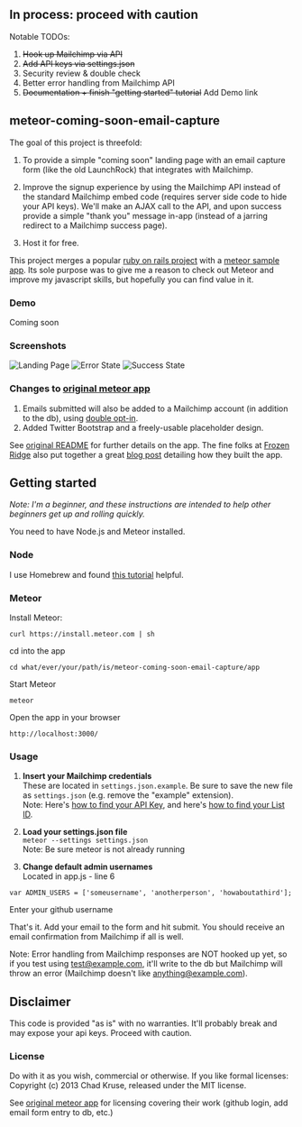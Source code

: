 ## In process: proceed with caution  

Notable TODOs:  

1.  ~~Hook up Mailchimp via API~~  
2.  ~~Add API keys via settings.json~~
3.  Security review & double check
4.  Better error handling from Mailchimp API
5.  ~~Documentation + finish "getting started" tutorial~~ Add Demo link
 
## meteor-coming-soon-email-capture  
The goal of this project is threefold:  

1. To provide a simple "coming soon" landing page with an email capture form (like the old LaunchRock) that integrates with Mailchimp.  

2. Improve the signup experience by using the Mailchimp API instead of the standard Mailchimp embed code (requires server side code to hide your API keys). We'll make an AJAX call to the API, and upon success provide a simple "thank you" message in-app (instead of a jarring redirect to a Mailchimp success page).  

3. Host it for free.

This project merges a popular [ruby on rails project](https://github.com/RailsApps/rails-prelaunch-signup) with a [meteor sample app](https://github.com/FrozenRidge/mongolab-meteor-leadcapture-app). Its sole purpose was to give me a reason to check out Meteor and improve my javascript skills, but hopefully you can find value in it.

### Demo
Coming soon

### Screenshots

![Landing Page](https://github.com/chadokruse/rails-prelaunch-signup-1click/raw/master/screenshot-main.png)
![Error State](https://github.com/chadokruse/rails-prelaunch-signup-1click/raw/master/screenshot-error.png)
![Success State](https://github.com/chadokruse/rails-prelaunch-signup-1click/raw/master/screenshot-success.png)

### Changes to [original meteor app](https://github.com/FrozenRidge/mongolab-meteor-leadcapture-app)
1. Emails submitted will also be added to a Mailchimp account (in addition to the db), using [double opt-in](http://kb.mailchimp.com/article/how-does-confirmed-optin-or-double-optin-work).
2. Added Twitter Bootstrap and a freely-usable placeholder design.

See [original README](https://github.com/FrozenRidge/mongolab-meteor-leadcapture-app) for further details on the app. The fine folks at [Frozen Ridge](http://frozenridge.co/) also put together a great [blog post](http://blog.mongolab.com/2013/05/build-your-own-lead-capture-page-with-meteor-and-mongolab-in-minutes/) detailing how they built the app.

## Getting started

*Note: I'm a beginner, and these instructions are intended to help other beginners get up and rolling quickly.*

You need to have Node.js and Meteor installed.

### Node  

I use Homebrew and found [this tutorial](http://madebyhoundstooth.com/blog/install-node-with-homebrew-on-os-x/) helpful.  

### Meteor

Install Meteor:

`curl https://install.meteor.com | sh`

cd into the app

`cd what/ever/your/path/is/meteor-coming-soon-email-capture/app`

Start Meteor

`meteor`

Open the app in your browser

`http://localhost:3000/`

### Usage
1.  **Insert your Mailchimp credentials**  
These are located in `settings.json.example`. Be sure to save the new file as `settings.json` (e.g. remove the "example" extension).  
Note: Here's [how to find your API Key](http://kb.mailchimp.com/article/where-can-i-find-my-api-key), and here's [how to find your List ID](http://kb.mailchimp.com/article/how-can-i-find-my-list-id).  

2.  **Load your settings.json file**   
`meteor --settings settings.json`  
Note: Be sure meteor is not already running  

3.  **Change default admin usernames**  
Located in app.js - line 6   
```
var ADMIN_USERS = ['someusername', 'anotherperson', 'howaboutathird'];
```  
Enter your github username

That's it. Add your email to the form and hit submit. You should receive an email confirmation from Mailchimp if all is well.

Note: Error handling from Mailchimp responses are NOT hooked up yet, so if you test using test@example.com, it'll write to the db but Mailchimp will throw an error (Mailchimp doesn't like anything@example.com).


## Disclaimer  

This code is provided "as is" with no warranties. It'll probably break and may expose your api keys. Proceed with caution.

### License

Do with it as you wish, commercial or otherwise. If you like formal licenses: Copyright (c) 2013 Chad Kruse, released under the MIT license.  

See [original meteor app](https://github.com/FrozenRidge/mongolab-meteor-leadcapture-app) for licensing covering their work (github login, add email form entry to db, etc.)
